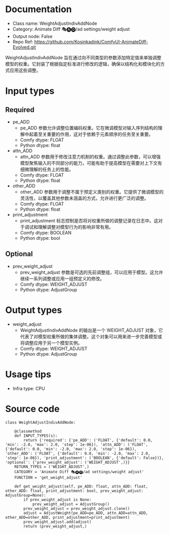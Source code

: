# Documentation
- Class name: WeightAdjustIndivAddNode
- Category: Animate Diff 🎭🅐🅓/ad settings/weight adjust
- Output node: False
- Repo Ref: https://github.com/Kosinkadink/ComfyUI-AnimateDiff-Evolved.git

WeightAdjustIndivAddNode 旨在通过向不同类型的参数添加特定值来单独调整模型的权重。它封装了根据指定标准进行修改的逻辑，确保以结构化和模块化的方式应用这些调整。

# Input types
## Required
- pe_ADD
    - pe_ADD 参数允许调整位置编码权重。它在微调模型对输入序列结构的理解中起着至关重要的作用，这对于依赖于元素顺序的任务至关重要。
    - Comfy dtype: FLOAT
    - Python dtype: float
- attn_ADD
    - attn_ADD 参数用于修改注意力机制的权重。通过调整此参数，可以增强模型聚焦输入的不同部分的能力，可能有助于提高模型在需要对上下文有细微理解的任务上的性能。
    - Comfy dtype: FLOAT
    - Python dtype: float
- other_ADD
    - other_ADD 参数用于调整不属于预定义类别的权重。它提供了微调模型的灵活性，以覆盖其他参数未涵盖的方式，允许进行更广泛的调整。
    - Comfy dtype: FLOAT
    - Python dtype: float
- print_adjustment
    - print_adjustment 标志控制是否将对权重所做的调整记录在日志中。这对于调试和理解调整对模型行为的影响非常有用。
    - Comfy dtype: BOOLEAN
    - Python dtype: bool
## Optional
- prev_weight_adjust
    - prev_weight_adjust 参数是可选的先前调整组，可以应用于模型。这允许继续一系列调整或应用一组预定义的修改。
    - Comfy dtype: WEIGHT_ADJUST
    - Python dtype: AdjustGroup

# Output types
- weight_adjust
    - WeightAdjustIndivAddNode 的输出是一个 WEIGHT_ADJUST 对象，它代表了对模型权重所做的集体调整。这个对象可以用来进一步完善模型或将调整应用于另一个模型实例。
    - Comfy dtype: WEIGHT_ADJUST
    - Python dtype: AdjustGroup

# Usage tips
- Infra type: CPU

# Source code
```
class WeightAdjustIndivAddNode:

    @classmethod
    def INPUT_TYPES(s):
        return {'required': {'pe_ADD': ('FLOAT', {'default': 0.0, 'min': -2.0, 'max': 2.0, 'step': 1e-06}), 'attn_ADD': ('FLOAT', {'default': 0.0, 'min': -2.0, 'max': 2.0, 'step': 1e-06}), 'other_ADD': ('FLOAT', {'default': 0.0, 'min': -2.0, 'max': 2.0, 'step': 1e-06}), 'print_adjustment': ('BOOLEAN', {'default': False})}, 'optional': {'prev_weight_adjust': ('WEIGHT_ADJUST',)}}
    RETURN_TYPES = ('WEIGHT_ADJUST',)
    CATEGORY = 'Animate Diff 🎭🅐🅓/ad settings/weight adjust'
    FUNCTION = 'get_weight_adjust'

    def get_weight_adjust(self, pe_ADD: float, attn_ADD: float, other_ADD: float, print_adjustment: bool, prev_weight_adjust: AdjustGroup=None):
        if prev_weight_adjust is None:
            prev_weight_adjust = AdjustGroup()
        prev_weight_adjust = prev_weight_adjust.clone()
        adjust = AdjustWeight(pe_ADD=pe_ADD, attn_ADD=attn_ADD, other_ADD=other_ADD, print_adjustment=print_adjustment)
        prev_weight_adjust.add(adjust)
        return (prev_weight_adjust,)
```